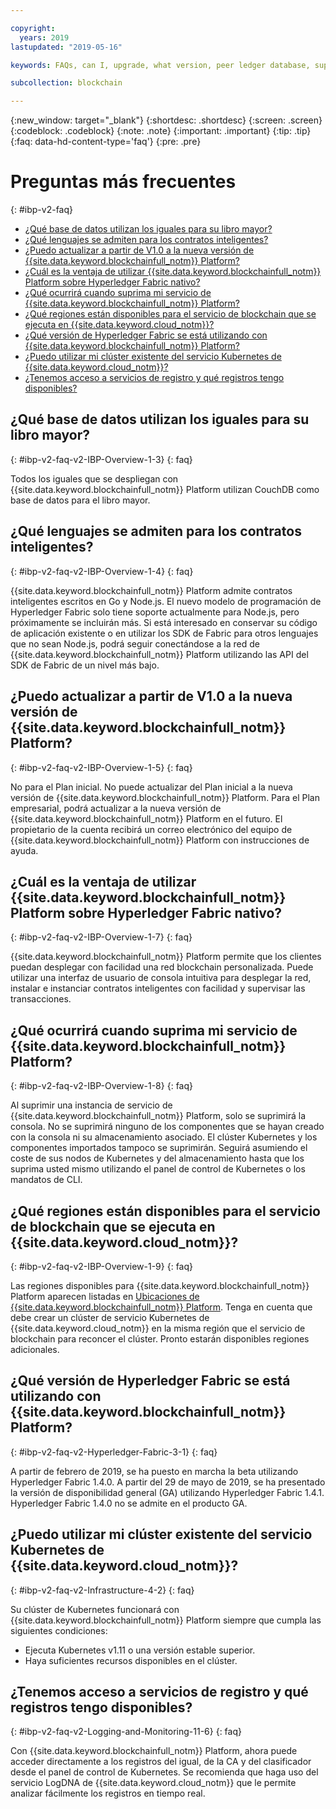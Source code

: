 ```yaml
---

copyright:
  years: 2019
lastupdated: "2019-05-16"

keywords: FAQs, can I, upgrade, what version, peer ledger database, supported languages, why do I, regions

subcollection: blockchain

---
```


{:new_window: target="_blank"}
{:shortdesc: .shortdesc}
{:screen: .screen}
{:codeblock: .codeblock}
{:note: .note}
{:important: .important}
{:tip: .tip}
{:faq: data-hd-content-type='faq'}
{:pre: .pre}

# Preguntas más frecuentes
{: #ibp-v2-faq}

- [¿Qué base de datos utilizan los iguales para su libro mayor?](#ibp-v2-faq-v2-IBP-Overview-1-3)
- [¿Qué lenguajes se admiten para los contratos inteligentes?](#ibp-v2-faq-v2-IBP-Overview-1-4)
- [¿Puedo actualizar a partir de V1.0 a la nueva versión de {{site.data.keyword.blockchainfull_notm}} Platform? ](#ibp-v2-faq-v2-IBP-Overview-1-5)
- [¿Cuál es la ventaja de utilizar {{site.data.keyword.blockchainfull_notm}} Platform sobre Hyperledger Fabric nativo?](#ibp-v2-faq-v2-IBP-Overview-1-7)
- [¿Qué ocurrirá cuando suprima mi servicio de {{site.data.keyword.blockchainfull_notm}} Platform? ](#ibp-v2-faq-v2-IBP-Overview-1-8)
- [¿Qué regiones están disponibles para el servicio de blockchain que se ejecuta en {{site.data.keyword.cloud_notm}}? ](#ibp-v2-faq-v2-IBP-Overview-1-9)
- [¿Qué versión de Hyperledger Fabric se está utilizando con {{site.data.keyword.blockchainfull_notm}} Platform?](#ibp-v2-faq-v2-Hyperledger-Fabric-3-1)
- [¿Puedo utilizar mi clúster existente del servicio Kubernetes de {{site.data.keyword.cloud_notm}}?](#ibp-v2-faq-v2-Infrastructure-4-2)
- [¿Tenemos acceso a servicios de registro y qué registros tengo disponibles?](#ibp-v2-faq-v2-Logging-and-Monitoring-11-6)


## ¿Qué base de datos utilizan los iguales para su libro mayor?
{: #ibp-v2-faq-v2-IBP-Overview-1-3}
{: faq}

Todos los iguales que se despliegan con {{site.data.keyword.blockchainfull_notm}} Platform utilizan CouchDB como base de datos para el libro mayor.

## ¿Qué lenguajes se admiten para los contratos inteligentes?
{: #ibp-v2-faq-v2-IBP-Overview-1-4}
{: faq}

{{site.data.keyword.blockchainfull_notm}} Platform admite contratos inteligentes escritos en Go y Node.js. El nuevo modelo de programación de Hyperledger Fabric solo tiene soporte actualmente para Node.js, pero próximamente se incluirán más. Si está interesado en conservar su código de aplicación existente o en utilizar los SDK de Fabric para otros lenguajes que no sean Node.js, podrá seguir conectándose a la red de {{site.data.keyword.blockchainfull_notm}} Platform utilizando las API del SDK de Fabric de un nivel más bajo.

## ¿Puedo actualizar a partir de V1.0 a la nueva versión de {{site.data.keyword.blockchainfull_notm}} Platform?
{: #ibp-v2-faq-v2-IBP-Overview-1-5}
{: faq}

No para el Plan inicial. No puede actualizar del Plan inicial a la nueva versión de {{site.data.keyword.blockchainfull_notm}} Platform.
Para el Plan empresarial, podrá actualizar a la nueva versión de {{site.data.keyword.blockchainfull_notm}} Platform en el futuro. El propietario de la cuenta recibirá un correo electrónico del equipo de {{site.data.keyword.blockchainfull_notm}} Platform con instrucciones de ayuda.

## ¿Cuál es la ventaja de utilizar {{site.data.keyword.blockchainfull_notm}} Platform sobre Hyperledger Fabric nativo?
{: #ibp-v2-faq-v2-IBP-Overview-1-7}
{: faq}

{{site.data.keyword.blockchainfull_notm}} Platform permite que los clientes puedan desplegar con facilidad una red blockchain personalizada. Puede utilizar una interfaz de usuario de consola intuitiva para desplegar la red, instalar e instanciar contratos inteligentes con facilidad y supervisar las transacciones.

## ¿Qué ocurrirá cuando suprima mi servicio de {{site.data.keyword.blockchainfull_notm}} Platform?
{: #ibp-v2-faq-v2-IBP-Overview-1-8}
{: faq}

Al suprimir una instancia de servicio de {{site.data.keyword.blockchainfull_notm}} Platform, solo se suprimirá la consola. No se suprimirá ninguno de los componentes que se hayan creado con la consola ni su almacenamiento asociado. El clúster Kubernetes y los componentes importados tampoco se suprimirán. Seguirá asumiendo el coste de sus nodos de Kubernetes y del almacenamiento hasta que los suprima usted mismo utilizando el panel de control de Kubernetes o los mandatos de CLI.

## ¿Qué regiones están disponibles para el servicio de blockchain que se ejecuta en {{site.data.keyword.cloud_notm}}?
{: #ibp-v2-faq-v2-IBP-Overview-1-9}
{: faq}

Las regiones disponibles para {{site.data.keyword.blockchainfull_notm}} Platform aparecen listadas en [Ubicaciones de {{site.data.keyword.blockchainfull_notm}} Platform](/docs/services/blockchain?topic=blockchain-ibp-regions-locations). Tenga en cuenta que debe crear un clúster de servicio Kubernetes de {{site.data.keyword.cloud_notm}} en la misma región que el servicio de blockchain para reconcer el clúster. Pronto estarán disponibles regiones adicionales.

## ¿Qué versión de Hyperledger Fabric se está utilizando con {{site.data.keyword.blockchainfull_notm}} Platform?
{: #ibp-v2-faq-v2-Hyperledger-Fabric-3-1}
{: faq}

A partir de febrero de 2019, se ha puesto en marcha la beta utilizando Hyperledger Fabric 1.4.0.
A partir del 29 de mayo de 2019, se ha presentado la versión de disponibilidad general (GA) utilizando Hyperledger Fabric 1.4.1. Hyperledger Fabric 1.4.0 no se admite en el producto GA.

## ¿Puedo utilizar mi clúster existente del servicio Kubernetes de {{site.data.keyword.cloud_notm}}?
{: #ibp-v2-faq-v2-Infrastructure-4-2}
{: faq}

Su clúster de Kubernetes funcionará con {{site.data.keyword.blockchainfull_notm}} Platform siempre que cumpla las siguientes condiciones:
- Ejecuta Kubernetes v1.11 o una versión estable superior.
- Haya suficientes recursos disponibles en el clúster.

## ¿Tenemos acceso a servicios de registro y qué registros tengo disponibles?
{: #ibp-v2-faq-v2-Logging-and-Monitoring-11-6}
{: faq}

Con {{site.data.keyword.blockchainfull_notm}} Platform, ahora puede acceder directamente a los registros del igual, de la CA y del clasificador desde el panel de control de Kubernetes. Se recomienda que haga uso del servicio LogDNA de {{site.data.keyword.cloud_notm}} que le permite analizar fácilmente los registros en tiempo real.
